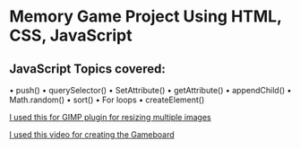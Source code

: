 # Memory Game Project Using HTML, CSS, JavaScript


## JavaScript Topics covered: 
  • push()
  • querySelector()
  • SetAttribute()
  • getAttribute()
  • appendChild()
  • Math.random()
  • sort()
  • For loops
  • createElement()


[I used this for GIMP plugin for resizing multiple images](https://www.thewindowsclub.com/how-to-batch-resize-images-with-gimp-in-windows-10)

[I used this video for creating the Gameboard](https://www.youtube.com/watch?v=lhNdUVh3qCc&t=1187s)
